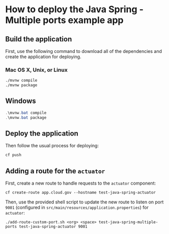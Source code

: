 # How to deploy the Java Spring - Multiple ports example app

## Build the application

First, use the following command to download all of the dependencies and create the application for deploying.

### Mac OS X, Unix, or Linux

```bash
./mvnw compile
./mvnw package
```

## Windows

```powershell
.\mvnw.bat compile
.\mvnw.bat package
```

## Deploy the application

Then follow the usual process for deploying:

```bash
cf push
```

## Adding a route for the `actuator`

First, create a new route to handle requests to the `actuator` component:

```shell
cf create-route app.cloud.gov --hostname test-java-spring-actuator
```

Then, use the provided shell script to update the new route to listen on port `9001` (configured in `src/main/resources/application.properties`) for `actuator`:

```shell
./add-route-custom-port.sh <org> <space> test-java-spring-multiple-ports test-java-spring-actuator 9001
```
